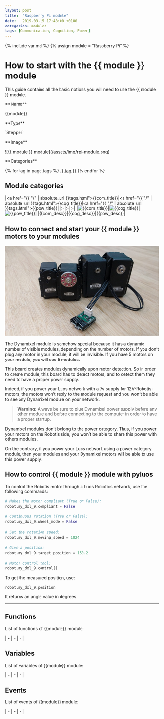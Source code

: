 ```yaml
---
layout: post
title:  "Raspberry Pi module"
date:   2019-03-15 17:48:00 +0100
categories: modules
tags: [Communication, Cognition, Power]
---
```

{% include var.md %}
{% assign module = "Raspberry Pi" %}

# How to start with the {{ module }} module

This guide contains all the basic notions you will need to use the {{ module }} module.

<div class="sheet" markdown="1">

<p class="sheet-title" markdown="1">**Name**</p>

<p class="indent" markdown="1">{{module}}</p>

<p class="sheet-title" markdown="1">**Type**</p>

<p class="indent" markdown="1">`Stepper`</p>

<p class="sheet-title" markdown="1">**Image**</p>

<p class="indent" markdown="1">![{{ module }} module](/assets/img/rpi-module.png)</p>

<p class="sheet-title" markdown="1">**Categories**</p>

<p class="indent" markdown="1">
{% for tag in page.tags %}
  <a href="{{ "/" | absolute_url }}tags.html">{{ tag }}</a>
{% endfor %}
</p>
</div>





## Module categories

|<a href="{{ "/" | absolute_url }}tags.html">{{com_title}}</a>|<a href="{{ "/" | absolute_url }}tags.html">{{cog_title}}</a>|<a href="{{ "/" | absolute_url }}tags.html">{{pow_title}}</a>|
|:-|:-|:-|
|![{{com_title}}]({{com_img}})|![{{cog_title}}]({{cog_img}})|![{{pow_title}}]({{pow_img}})|
|{{com_desc}}|{{cog_desc}}|{{pow_desc}}|


## How to connect and start your {{ module }} motors to your modules

![Dynamixel](/assets/img/dxl-mod-1.jpg)

The Dynamixel module is somehow special because it has a dynamic number of visible modules, depending on the number of motors. If you don’t plug any motor in your module, it will be invisible. If you have 5 motors on your module, you will see 5 modules.

This board creates modules dynamically upon motor detection. So in order to create module, this board has to detect motors, and to detect them they need to have a proper power supply.

Indeed, if you power your Luos network with a 7v supply for 12V-Robotis-motors, the motors won’t reply to the module request and you won’t be able to see any Dynamixel module on your network.

> **Warning:** Always be sure to plug Dynamixel power supply before any other module and before connecting to the computer in order to have a proper startup.

Dynamixel modules don’t belong to the power category. Thus, if you power your motors on the Robotis side, you won’t be able to share this power with others modules.

On the contrary, if you power your Luos network using a power category module, then your modules and your Dynamixel motors will be able to use this power supply.

## How to control {{ module }} module with pyluos

To control the Robotis motor through a Luos Robotics network, use the following commands:

```python
# Makes the motor compliant (True or False):
robot.my_dxl_9.compliant = False
 
# Continuous rotation (True or False):
robot.my_dxl_9.wheel_mode = False
 
# Set the rotation speed:
robot.my_dxl_9.moving_speed = 1024
 
# Give a position:
robot.my_dxl_9.target_position = 150.2
 
# Motor control tool:
robot.my_dxl_9.control()
```
 
To get the measured position, use:

```python
robot.my_dxl_9.position
```
 
It returns an angle value in degrees.

----

## Functions
List of functions of {{module}} module:
 
| **-** | - | - | 

## Variables
List of variables of {{module}} module:

| **-** | - | - | 

## Events
List of events of {{module}} module:

| **-** | - | - | 

